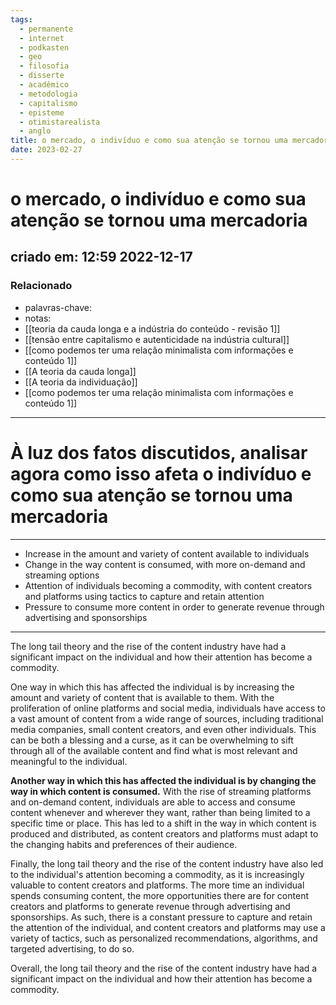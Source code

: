 ```yaml
---
tags:
  - permanente
  - internet
  - podkasten
  - geo
  - filosofia
  - disserte
  - acadêmico
  - metodologia
  - capitalismo
  - episteme
  - otimistarealista
  - anglo
title: o mercado, o indivíduo e como sua atenção se tornou uma mercadoria
date: 2023-02-27
---
```


# o mercado, o indivíduo e como sua atenção se tornou uma mercadoria

## criado em: 12:59 2022-12-17

### Relacionado

- palavras-chave:
- notas: 
- [[teoria da cauda longa e a indústria do conteúdo - revisão 1]]
- [[tensão  entre capitalismo e autenticidade na indústria cultural]]
- [[como podemos ter uma relação minimalista com informações e conteúdo 1]]
- [[A teoria da cauda longa]]
- [[A teoria da individuação]]
- [[como podemos ter uma relação minimalista com informações e conteúdo 1]]
---

# À luz dos fatos discutidos, analisar agora como isso afeta o indivíduo e como sua atenção se tornou uma mercadoria

---
- Increase in the amount and variety of content available to individuals
- Change in the way content is consumed, with more on-demand and streaming options
- Attention of individuals becoming a commodity, with content creators and platforms using tactics to capture and retain attention
- Pressure to consume more content in order to generate revenue through advertising and sponsorships
---

The long tail theory and the rise of the content industry have had a significant impact on the individual and how their attention has become a commodity.

One way in which this has affected the individual is by increasing the amount and variety of content that is available to them. With the proliferation of online platforms and social media, individuals have access to a vast amount of content from a wide range of sources, including traditional media companies, small content creators, and even other individuals. This can be both a blessing and a curse, as it can be overwhelming to sift through all of the available content and find what is most relevant and meaningful to the individual.

**Another way in which this has affected the individual is by changing the way in which content is consumed.** With the rise of streaming platforms and on-demand content, individuals are able to access and consume content whenever and wherever they want, rather than being limited to a specific time or place. This has led to a shift in the way in which content is produced and distributed, as content creators and platforms must adapt to the changing habits and preferences of their audience.

Finally, the long tail theory and the rise of the content industry have also led to the individual's attention becoming a commodity, as it is increasingly valuable to content creators and platforms. The more time an individual spends consuming content, the more opportunities there are for content creators and platforms to generate revenue through advertising and sponsorships. As such, there is a constant pressure to capture and retain the attention of the individual, and content creators and platforms may use a variety of tactics, such as personalized recommendations, algorithms, and targeted advertising, to do so.

Overall, the long tail theory and the rise of the content industry have had a significant impact on the individual and how their attention has become a commodity.
